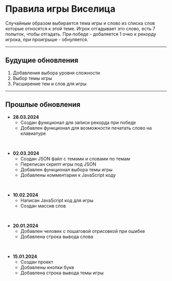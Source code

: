 # Правила игры **Виселица**

Случайным образом выбирается тема игры и слово из списка слов которые относятся к этой теме. Игрок отгадывает это слово, есть 7 попыток, чтобы отгадать. При победе - добаляется 1 очко к рекорду игрока, при проигрыше - обнуляется.

---

## Будущие обновления

1. Добавления выбора уровня сложности
2. Выбор темы игры
3. Расширение тем и слов для игры

---

## Прошлые обновления

- **28.03.2024**
    - Создан функционал для записи рекорда при победе
    - Добавлен функционал для возможности печатать слово на клавиатуре
<br>

- **02.03.2024**
    - Создан JSON файл с темами и словами по темам
    - Переписан скрипт игры под JSON
    - Добавлен функционал выбора темы игры
    - Добавлены комментарии к JavaScript коду
<br>

- **10.02.2024**
    - Написан JavaScript код для игры
    - Создан массив слов 
<br>

- **20.01.2024**
    - Добавлен человек с пошаговой отрисовкой при ошибке
    - Добавлена строка вывода слова
<br>

- **15.01.2024**
    - Создан проект
    - Добавлены кнопки букв
    - Добавлена строка вывода темы игры


